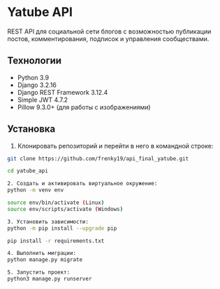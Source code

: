 # Yatube API

REST API для социальной сети блогов с возможностью публикации постов, комментирования, подписок и управления сообществами.

## Технологии

- Python 3.9
- Django 3.2.16
- Django REST Framework 3.12.4
- Simple JWT 4.7.2
- Pillow 9.3.0+ (для работы с изображениями)

## Установка

1. Клонировать репозиторий и перейти в него в командной строке:
```bash
git clone https://github.com/frenky19/api_final_yatube.git

cd yatube_api

2. Cоздать и активировать виртуальное окружение:
python -m venv env

source env/bin/activate (Linux)
source env/scripts/activate (Windows)

3. Установить зависимости:
python -m pip install --upgrade pip

pip install -r requirements.txt

4. Выполнить миграции:
python manage.py migrate

5. Запустить проект:
python3 manage.py runserver


